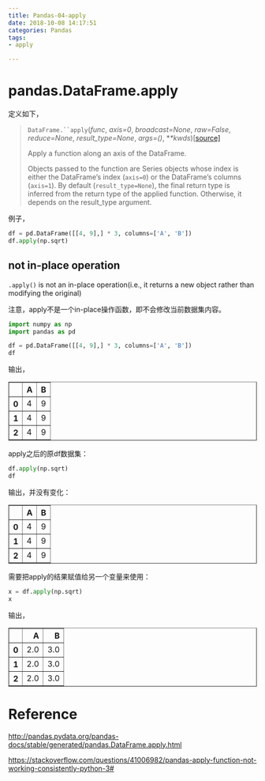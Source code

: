 ```yaml
---
title: Pandas-04-apply
date: 2018-10-08 14:17:51
categories: Pandas
tags:
- apply

---
```


# pandas.DataFrame.apply

定义如下，

> `DataFrame.``apply`(*func*, *axis=0*, *broadcast=None*, *raw=False*, *reduce=None*, *result_type=None*, *args=()*, **\*kwds*)[[source\]](http://github.com/pandas-dev/pandas/blob/v0.23.4/pandas/core/frame.py#L5837-L6014)
>
> Apply a function along an axis of the DataFrame.
>
> Objects passed to the function are Series objects whose index is either the DataFrame’s index (`axis=0`) or the DataFrame’s columns (`axis=1`). By default (`result_type=None`), the final return type is inferred from the return type of the applied function. Otherwise, it depends on the result_type argument.

例子，

```python
df = pd.DataFrame([[4, 9],] * 3, columns=['A', 'B'])
df.apply(np.sqrt)
```

## not in-place operation

`.apply()` is not an in-place operation(i.e., it returns a new object rather than modifying the original)

注意，apply不是一个in-place操作函数，即不会修改当前数据集内容。

```python
import numpy as np
import pandas as pd

df = pd.DataFrame([[4, 9],] * 3, columns=['A', 'B'])
df
```

输出，

<table border="1" class="dataframe">
  <thead>
    <tr style="text-align: right;">
      <th></th>
      <th>A</th>
      <th>B</th>
    </tr>
  </thead>
  <tbody>
    <tr>
      <th>0</th>
      <td>4</td>
      <td>9</td>
    </tr>
    <tr>
      <th>1</th>
      <td>4</td>
      <td>9</td>
    </tr>
    <tr>
      <th>2</th>
      <td>4</td>
      <td>9</td>
    </tr>
  </tbody>
</table>



apply之后的原df数据集：

```python
df.apply(np.sqrt)
df
```

输出，并没有变化：

<table border="1" class="dataframe">
  <thead>
    <tr style="text-align: right;">
      <th></th>
      <th>A</th>
      <th>B</th>
    </tr>
  </thead>
  <tbody>
    <tr>
      <th>0</th>
      <td>4</td>
      <td>9</td>
    </tr>
    <tr>
      <th>1</th>
      <td>4</td>
      <td>9</td>
    </tr>
    <tr>
      <th>2</th>
      <td>4</td>
      <td>9</td>
    </tr>
  </tbody>
</table>



需要把apply的结果赋值给另一个变量来使用：

```python
x = df.apply(np.sqrt)
x
```

输出，

<table border="1" class="dataframe">
  <thead>
    <tr style="text-align: right;">
      <th></th>
      <th>A</th>
      <th>B</th>
    </tr>
  </thead>
  <tbody>
    <tr>
      <th>0</th>
      <td>2.0</td>
      <td>3.0</td>
    </tr>
    <tr>
      <th>1</th>
      <td>2.0</td>
      <td>3.0</td>
    </tr>
    <tr>
      <th>2</th>
      <td>2.0</td>
      <td>3.0</td>
    </tr>
  </tbody>
</table>

# Reference

http://pandas.pydata.org/pandas-docs/stable/generated/pandas.DataFrame.apply.html

https://stackoverflow.com/questions/41006982/pandas-apply-function-not-working-consistently-python-3#